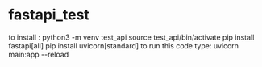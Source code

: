 # fastapi_test

to install :
python3 -m venv test_api
source test_api/bin/activate
pip install fastapi[all]
pip install uvicorn[standard]
to run this code type: uvicorn main:app --reload
